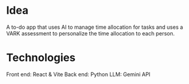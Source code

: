 # Idea
A to-do app that uses AI to manage time allocation for tasks and uses a VARK assessment to personalize the time allocation to each person.

# Technologies
Front end: React & Vite
Back end: Python
LLM: Gemini API